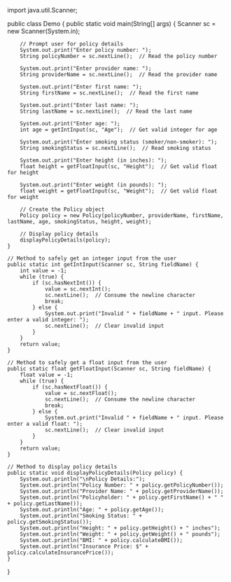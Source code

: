 import java.util.Scanner;

public class Demo {
    public static void main(String[] args) {
        Scanner sc = new Scanner(System.in);

        // Prompt user for policy details
        System.out.print("Enter policy number: ");
        String policyNumber = sc.nextLine();  // Read the policy number
        
        System.out.print("Enter provider name: ");
        String providerName = sc.nextLine();  // Read the provider name
        
        System.out.print("Enter first name: ");
        String firstName = sc.nextLine();  // Read the first name
        
        System.out.print("Enter last name: ");
        String lastName = sc.nextLine();  // Read the last name
        
        System.out.print("Enter age: ");
        int age = getIntInput(sc, "Age");  // Get valid integer for age
        
        System.out.print("Enter smoking status (smoker/non-smoker): ");
        String smokingStatus = sc.nextLine();  // Read smoking status
        
        System.out.print("Enter height (in inches): ");
        float height = getFloatInput(sc, "Height");  // Get valid float for height
        
        System.out.print("Enter weight (in pounds): ");
        float weight = getFloatInput(sc, "Weight");  // Get valid float for weight
        
        // Create the Policy object
        Policy policy = new Policy(policyNumber, providerName, firstName, lastName, age, smokingStatus, height, weight);
        
        // Display policy details
        displayPolicyDetails(policy);
    }

    // Method to safely get an integer input from the user
    public static int getIntInput(Scanner sc, String fieldName) {
        int value = -1;
        while (true) {
            if (sc.hasNextInt()) {
                value = sc.nextInt();
                sc.nextLine();  // Consume the newline character
                break;
            } else {
                System.out.print("Invalid " + fieldName + " input. Please enter a valid integer: ");
                sc.nextLine();  // Clear invalid input
            }
        }
        return value;
    }

    // Method to safely get a float input from the user
    public static float getFloatInput(Scanner sc, String fieldName) {
        float value = -1;
        while (true) {
            if (sc.hasNextFloat()) {
                value = sc.nextFloat();
                sc.nextLine();  // Consume the newline character
                break;
            } else {
                System.out.print("Invalid " + fieldName + " input. Please enter a valid float: ");
                sc.nextLine();  // Clear invalid input
            }
        }
        return value;
    }

    // Method to display policy details
    public static void displayPolicyDetails(Policy policy) {
        System.out.println("\nPolicy Details:");
        System.out.println("Policy Number: " + policy.getPolicyNumber());
        System.out.println("Provider Name: " + policy.getProviderName());
        System.out.println("Policyholder: " + policy.getFirstName() + " " + policy.getLastName());
        System.out.println("Age: " + policy.getAge());
        System.out.println("Smoking Status: " + policy.getSmokingStatus());
        System.out.println("Height: " + policy.getHeight() + " inches");
        System.out.println("Weight: " + policy.getWeight() + " pounds");
        System.out.println("BMI: " + policy.calculateBMI());
        System.out.println("Insurance Price: $" + policy.calculateInsurancePrice());
    }
}
